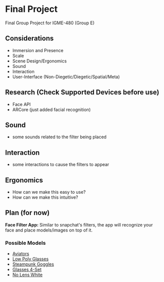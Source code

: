 # <b>Final Project</b>
Final Group Project for IGME-480 (Group E)

## <b>Considerations</b> 
- Immersion and Presence
- Scale
- Scene Design/Ergonomics
- Sound
- Interaction
- User-Interface (Non-Diegetic/Diegetic/Spatial/Meta)

## <b>Research</b> (Check Supported Devices before use)
- Face API
- ARCore (just added facial recognition)

## <b>Sound</b>
- some sounds related to the filter being placed

## <b>Interaction</b>
- some interactions to cause the filters to appear

## <b>Ergonomics</b> 
- How can we make this easy to use?
- How can we make this intuitive?

## <b>Plan</b> (for now)
<b>Face Filter App:</b> Similar to snapchat's filters, the app will recognize your face and place models/images on top of it.

### <b>Possible Models</b>
- <a href="https://poly.google.com/view/0Wsi-ygmiIX">Aviators</a>
- <a href="https://poly.google.com/view/9i5mmOwt7cu">Low Poly Glasses</a>
- <a href="https://poly.google.com/view/djeUHaLQK3t">Steampunk Goggles</a>
- <a href="https://poly.google.com/view/14ZGcuiRJ9d">Glasses 4-Set</a>
- <a href="https://poly.google.com/view/eJBwc389UFN">No Lens White</a>
